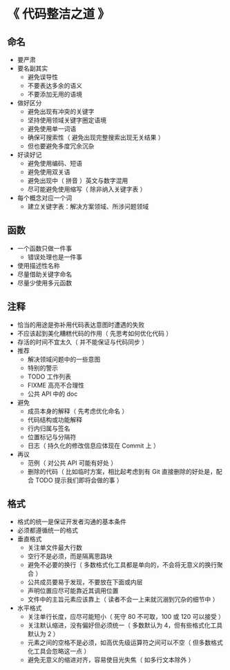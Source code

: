 # 《 代码整洁之道 》

## 命名

- 要严肃
- 要名副其实
    - 避免误导性
    - 不要表达多余的语义
    - 不要添加无用的语境
- 做好区分
    - 避免出现有冲突的关键字
    - 坚持使用领域关键字圈定语境
    - 避免使用单一词语
    - 确保可搜索性（ 避免出现完整搜索出现无关结果 ）
    - 但也要避免多度冗余沉杂
- 好读好记
    - 避免使用编码、短语
    - 避免使用双关语
    - 避免出现中（ 拼音 ）英文与数字混用
    - 尽可能避免使用缩写（ 除非纳入关键字表 ）
- 每个概念对应一个词
    - 建立关键字表：解决方案领域、所涉问题领域

## 函数

- 一个函数只做一件事
    - 错误处理也是一件事
- 使用描述性名称
- 尽量借助关键字命名
- 尽量少使用多元函数

## 注释

- 恰当的用途是弥补用代码表达意图时遭遇的失败
- 不应该起到美化糟糕代码的作用（ 先思考如何优化代码 ）
- 存活的时间不宜太久（ 并不能保证与代码同步 ）
- 推荐
    - 解决领域问题中的一些意图
    - 特别的警示
    - TODO 工作列表
    - FIXME 高亮不合理性
    - 公共 API 中的 doc
- 避免
    - 成员本身的解释（ 先考虑优化命名 ）
    - 代码结构或功能解释
    - 行内归属与签名
    - 位置标记与分隔符
    - 日志（ 持久化的修改信息应体现在 Commit 上 ）
- 再议
    - 范例（ 对公共 API 可能有好处 ）
    - 删除的代码（ 比如临时方案，相比起考虑到有 Git 直接删除的好处是，配合 TODO 提示我们即将会做的事 ）

## 格式

- 格式的统一是保证开发者沟通的基本条件
- 必须都遵循统一的格式
- 垂直格式
    - 关注单文件最大行数
    - 空行不是必须，而是隔离思路块
    - 避免不必要的换行（ 多数格式化工具都是单向的，不会将无意义的换行聚合 ）
    - 公共成员要易于发现，不要放在下面或内层
    - 声明位置应尽可能靠近其调用位置
    - 文件中的主旨元素应该靠上（ 读者不会一上来就沉溺到冗杂的细节中 ）
- 水平格式
    - 关注单行长度，应尽可能短小（ 死守 80 不可取，100 或 120 可以接受 ）
    - 关注默认缩进，没有偏好但必须统一（ 多数默认为 4，但有些格式化工具默认为 2 ）
    - 元素之间的空格不是必须，如高优先级运算符之间可以不空（ 但多数格式化工具会忽略这一点 ）
    - 避免无意义的缩进对齐，容易使目光失焦（ 如多行文本除外 ）
    
